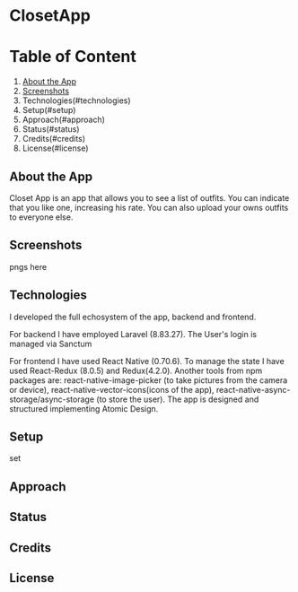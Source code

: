 # ClosetApp


# Table of Content

1. [About the App](#about-the-App)
2. [Screenshots](#screenshots)
3. Technologies(#technologies)
4. Setup(#setup)
5. Approach(#approach)
6. Status(#status)
7. Credits(#credits)
8. License(#license)
## About the App
Closet App is an app that allows you to see a list of outfits. You can indicate that you like one, increasing his rate.
You can also upload your owns outfits to everyone else.
## Screenshots
pngs here
## Technologies
I developed the full echosystem of the app, backend and frontend.

For backend I have employed Laravel (8.83.27). The User's login is managed via Sanctum

For frontend I have used React Native (0.70.6). To manage the state I have used React-Redux (8.0.5) and Redux(4.2.0). Another tools from npm packages are: react-native-image-picker (to take pictures from the camera or device), react-native-vector-icons(icons of the app), react-native-async-storage/async-storage (to store the user). The app is designed and structured implementing Atomic Design.
## Setup
set
## Approach
## Status
## Credits
## License
